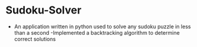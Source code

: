 # Sudoku-Solver
- An application written in python used to solve any sudoku puzzle in less than a second  -Implemented a backtracking algorithm to determine correct solutions 
